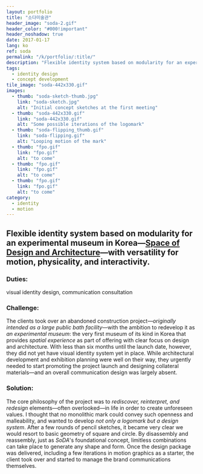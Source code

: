 ```yaml
---
layout: portfolio
title: "소다미술관"
header_image: "soda-2.gif"
header_color: "#000!important"
header_noshadow: true
date: 2017-01-17
lang: ko
ref: soda
permalink: "/k/portfolio/:title/"
description: "Flexible identity system based on modularity for an experimental museum in Korea&mdash;<em>Space of Design and Architecture</em>&mdash;with versatility for motion, physicality, and interactivity."
tags:
  - identity design
  - concept development
tile_image: "soda-442x330.gif"
images:
  - thumb: "soda-sketch-thumb.jpg"
    link: "soda-sketch.jpg"
    alt: "Initial concept sketches at the first meeting"
  - thumb: "soda-442x330.gif"
    link: "soda-442x330.gif"
    alt: "Some possible iterations of the logomark"
  - thumb: "soda-flipping_thumb.gif"
    link: "soda-flipping.gif"
    alt: "Looping motion of the mark"
  - thumb: "fpo.gif"
    link: "fpo.gif"
    alt: "to come"
  - thumb: "fpo.gif"
    link: "fpo.gif"
    alt: "to come"
  - thumb: "fpo.gif"
    link: "fpo.gif"
    alt: "to come"
category:
  - identity
  - motion
---
```

<section class="project-summary">
  <h1>Flexible identity system based on modularity for an experimental museum in Korea&mdash;<span style="font-style: normal;"><a href="http://museumsoda.org/" target="_blank">Space of Design and Architecture</a></span>&mdash;with versatility for motion, physicality, and interactivity.</h1>
  <section class="info">
    <h3>Duties:</h3>
    <p>visual identity design, communication consultation</p>
  </section>
  <section class="info">
    <h3>Challenge:</h3>
    <p>The clients took over an abandoned construction project&mdash;<em>originally intended as a large public bath facility</em>&mdash;with the ambition to redevelop it as <em>an experimental museum</em>: the very first museum of its kind in Korea that provides <em>spatial experience</em> as part of offering with clear focus on design and architecture. With less than six months until the launch date, however, they did not yet have visual identity system yet in place. While architectural development and exhibition planning were well on their way, they urgently needed to start promoting the project launch and designing collateral materials&mdash;and an overall communication design was largely absent.
    </p>
  </section>
  <section class="info">
    <h3>Solution:</h3>
    <p>The core philosophy of the project was to <em>rediscover, reinterpret, and redesign</em> elements&mdash;often overlooked&mdash;in life in order to create unforeseen values. I thought that no monolithic mark could convey such openness and malleability, and wanted to develop <em>not only a logomark but a design system</em>. After a few rounds of pencil sketches, it became very clear we would resort to basic geometry of square and circle. By disassembly and reassembly, just as <em>SoDA</em>'s foundational concept, limitless combinations can take place to generate any shape and form. Once the design package was delivered, including a few iterations in motion graphics as a starter, the client took over and started to manage the brand communications themselves.
    </p>
  </section>
</section>
